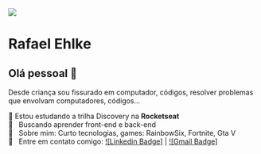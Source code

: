 <img width="auto" src="https://github.com/tgmarinho/tgmarinho/blob/master/banner.png">


# Rafael Ehlke

## Olá pessoal 👋
Desde criança sou fissurado em computador, códigos, resolver problemas que envolvam computadores, códigos...

 :rocket: Estou estudando a trilha Discovery na **Rocketseat**
 <br/> :purple_heart: &nbsp; Buscando aprender front-end e back-end
 <br/> 💬  &nbsp; Sobre mim: Curto tecnologias, games: RainbowSix, Fortnite, Gta V
 <br/> :email: &nbsp; Entre em contato comigo: [![Linkedin Badge]](https://www.linkedin.com/in/rafael-ehlke-7439a61b0/) 
| 
[![Gmail Badge]](mailto:heeyrafaa@gmail.com)
